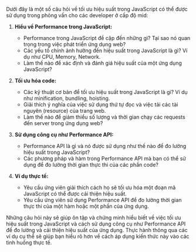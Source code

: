 Dưới đây là một số câu hỏi về tối ưu hiệu suất trong JavaScript có thể được sử dụng trong phỏng vấn cho các developer ở cấp độ mid:

1. **Hiểu về Performance trong JavaScript:**

   - Performance trong JavaScript đề cập đến những gì? Tại sao nó quan trọng trong việc phát triển ứng dụng web?
   - Các yếu tố chính ảnh hưởng đến hiệu suất trong JavaScript là gì? Ví dụ như CPU, Memory, Network.
   - Làm thế nào để xác định và đánh giá hiệu suất của một ứng dụng JavaScript?

2. **Tối ưu hóa code:**

   - Các kỹ thuật cơ bản để tối ưu hiệu suất trong JavaScript là gì? Ví dụ như minification, bundling, hoisting.
   - Giải thích ý nghĩa của việc sử dụng thứ tự đọc và việc tải các tài nguyên (resource) của trang web.
   - Làm thế nào để giảm thiểu số lượng và thời gian chạy các requests đến server trong ứng dụng web?

3. **Sử dụng công cụ như Performance API:**

   - Performance API là gì và nó được sử dụng như thế nào để đo lường hiệu suất trong JavaScript?
   - Các phương pháp và hàm trong Performance API mà bạn có thể sử dụng để đo lường thời gian thực thi của các phần code?

4. **Ví dụ thực tế:**
   - Yêu cầu ứng viên giải thích cách họ sẽ tối ưu hóa một đoạn mã JavaScript có thể được cải thiện hiệu suất.
   - Yêu cầu ứng viên sử dụng Performance API để đo lường thời gian thực thi của một hàm hoặc một phần của ứng dụng.

Những câu hỏi này sẽ giúp ôn tập và chứng minh hiểu biết về việc tối ưu hiệu suất trong JavaScript và cách sử dụng công cụ như Performance API để đo lường và cải thiện hiệu suất của ứng dụng. Thực hành thông qua các ví dụ cụ thể sẽ giúp bạn hiểu rõ hơn về cách áp dụng kiến thức này vào các tình huống thực tế.
